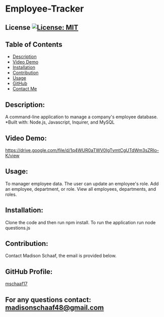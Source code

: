 # Employee-Tracker
## License [![License: MIT](https://img.shields.io/badge/License-MIT-yellow.svg)](https://opensource.org/licenses/MIT)
## Table of Contents
* [Description](#description)
* [Video Demo](#video-demo)
* [Installation](#installation)
* [Contribution](#contribution)
* [Usage](#usage)
* [GitHub](#github-profile)
* [Contact Me](#for-any-questions-contact)

## Description:
A command-line application to manage a company's employee database.
*Built with: Node.js, Javascript, Inquirer, and MySQL

## Video Demo:
https://drive.google.com/file/d/1q4WUR0aTWV0IgTvmtCgUTdWm3sZRIo-K/view


## Usage:
To manager employee data. 
The user can update an employee's role. 
Add an employee, department, or role.
View all employees, departments, and roles.

## Installation:
Clone the code and then run npm install. 
To run the application run node questions.js

## Contribution:
Contact Madison Schaaf, the email is provided below.

## GitHub Profile:
[mschaaf17](https://github.com/mschaaf17)
## For any questions contact: madisonschaaf48@gmail.com

